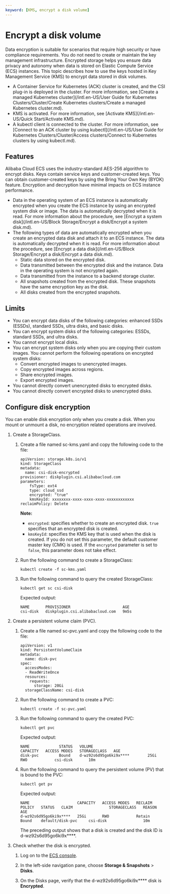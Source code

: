 ```yaml
---
keyword: [KMS, encrypt a disk volume]
---
```


# Encrypt a disk volume

Data encryption is suitable for scenarios that require high security or have compliance requirements. You do not need to create or maintain the key management infrastructure. Encrypted storage helps you ensure data privacy and autonomy when data is stored on Elastic Compute Service \(ECS\) instances. This topic describes how to use the keys hosted in Key Management Service \(KMS\) to encrypt data stored in disk volumes.

-   A Container Service for Kubernetes \(ACK\) cluster is created, and the CSI plug-in is deployed in the cluster. For more information, see [Create a managed Kubernetes cluster](/intl.en-US/User Guide for Kubernetes Clusters/Cluster/Create Kubernetes clusters/Create a managed Kubernetes cluster.md).
-   KMS is activated. For more information, see [Activate KMS](/intl.en-US/Quick Start/Activate KMS.md).
-   A kubectl client is connected to the cluster. For more information, see [Connect to an ACK cluster by using kubectl](/intl.en-US/User Guide for Kubernetes Clusters/Cluster/Access clusters/Connect to Kubernetes clusters by using kubectl.md).

## Features

Alibaba Cloud ECS uses the industry-standard AES-256 algorithm to encrypt disks. Keys contain service keys and customer-created keys. You can obtain customer-created keys by using the Bring Your Own Key \(BYOK\) feature. Encryption and decryption have minimal impacts on ECS instance performance.

-   Data in the operating system of an ECS instance is automatically encrypted when you create the ECS instance by using an encrypted system disk or image. The data is automatically decrypted when it is read. For more information about the procedure, see [Encrypt a system disk](/intl.en-US/Block Storage/Encrypt a disk/Encrypt a system disk.md).
-   The following types of data are automatically encrypted when you create an encrypted data disk and attach it to an ECS instance. The data is automatically decrypted when it is read. For more information about the procedure, see [Encrypt a data disk](/intl.en-US/Block Storage/Encrypt a disk/Encrypt a data disk.md).
    -   Static data stored on the encrypted disk.
    -   Data transmitted between the encrypted disk and the instance. Data in the operating system is not encrypted again.
    -   Data transmitted from the instance to a backend storage cluster.
    -   All snapshots created from the encrypted disk. These snapshots have the same encryption key as the disk.
    -   All disks created from the encrypted snapshots.

## Limits

-   You can encrypt data disks of the following categories: enhanced SSDs \(ESSDs\), standard SSDs, ultra disks, and basic disks.
-   You can encrypt system disks of the following categories: ESSDs, standard SSDs, and ultra disks.
-   You cannot encrypt local disks.
-   You can encrypt system disks only when you are copying their custom images. You cannot perform the following operations on encrypted system disks:
    -   Convert encrypted images to unencrypted images.
    -   Copy encrypted images across regions.
    -   Share encrypted images.
    -   Export encrypted images.
-   You cannot directly convert unencrypted disks to encrypted disks.
-   You cannot directly convert encrypted disks to unencrypted disks.

## Configure disk encryption

You can enable disk encryption only when you create a disk. When you mount or unmount a disk, no encryption related operations are involved.

1.  Create a StorageClass.

    1.  Create a file named sc-kms.yaml and copy the following code to the file:

        ```
        apiVersion: storage.k8s.io/v1
        kind: StorageClass
        metadata:
          name: csi-disk-encrypted
        provisioner: diskplugin.csi.alibabacloud.com
        parameters:
            fsType: ext4
            type: cloud_ssd
            encrypted: "true"
            kmsKeyId: xxxxxxxx-xxxx-xxxx-xxxx-xxxxxxxxxxxx
        reclaimPolicy: Delete
        ```

        **Note:**

        -   `encrypted`: specifies whether to create an encrypted disk. `true` specifies that an encrypted disk is created.
        -   `kmsKeyId`: specifies the KMS key that is used when the disk is created. If you do not set this parameter, the default customer master key \(CMK\) is used. If the `encrypted` parameter is set to `false`, this parameter does not take effect.
    2.  Run the following command to create a StorageClass:

        ```
        kubectl create -f sc-kms.yaml
        ```

    3.  Run the following command to query the created StorageClass:

        ```
        kubectl get sc csi-disk
        ```

        Expected output:

        ```
        NAME       PROVISIONER                       AGE
        csi-disk   diskplugin.csi.alibabacloud.com   9m5s
        ```

2.  Create a persistent volume claim \(PVC\).

    1.  Create a file named sc-pvc.yaml and copy the following code to the file:

        ```
        apiVersion: v1
        kind: PersistentVolumeClaim
        metadata:
          name: disk-pvc
        spec:
          accessModes:
          - ReadWriteOnce
          resources:
            requests:
              storage: 20Gi
          storageClassName: csi-disk
        ```

    2.  Run the following command to create a PVC:

        ```
        kubectl create -f sc-pvc.yaml
        ```

    3.  Run the following command to query the created PVC:

        ```
        kubectl get pvc
        ```

        Expected output:

        ```
        NAME             STATUS   VOLUME                        CAPACITY   ACCESS MODES   STORAGECLASS   AGE
        disk-pvc         Bound    d-wz92s6d95go6ki9x****        25Gi       RWO            csi-disk       10m
        ```

    4.  Run the following command to query the persistent volume \(PV\) that is bound to the PVC:

        ```
        kubectl get pv
        ```

        Expected output:

        ```
        NAME                     CAPACITY   ACCESS MODES   RECLAIM POLICY   STATUS   CLAIM                STORAGECLASS   REASON   AGE
        d-wz92s6d95go6ki9x****   25Gi       RWO            Retain           Bound    default/disk-pvc     csi-disk                10m
        ```

        The preceding output shows that a disk is created and the disk ID is d-wz92s6d95go6ki9x\*\*\*\*.

3.  Check whether the disk is encrypted.

    1.  Log on to the [ECS console](https://ecs.console.aliyun.com).

    2.  In the left-side navigation pane, choose **Storage & Snapshots** \> **Disks**.

    3.  On the Disks page, verify that the d-wz92s6d95go6ki9x\*\*\*\* disk is **Encrypted**.


